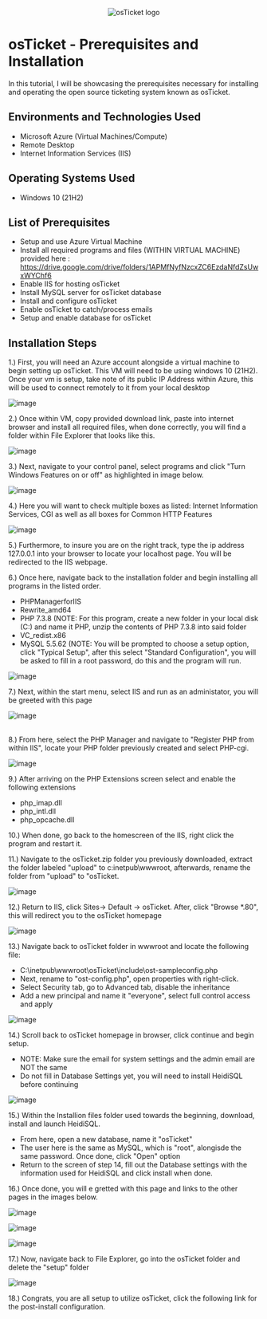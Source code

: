 <p align="center">
<img src="https://i.imgur.com/Clzj7Xs.png" alt="osTicket logo"/>
</p>

<h1>osTicket - Prerequisites and Installation</h1>
In this tutorial, I will be showcasing the prerequisites necessary for installing and operating the open source ticketing system known as osTicket.<br />




<h2>Environments and Technologies Used</h2>

- Microsoft Azure (Virtual Machines/Compute)
- Remote Desktop
- Internet Information Services (IIS)

<h2>Operating Systems Used </h2>

- Windows 10</b> (21H2)

<h2>List of Prerequisites</h2>

- Setup and use Azure Virtual Machine
- Install all required programs and files (WITHIN VIRTUAL MACHINE) provided here : https://drive.google.com/drive/folders/1APMfNyfNzcxZC6EzdaNfdZsUwxWYChf6 
- Enable IIS for hosting osTicket
- Install MySQL server for osTicket database 
- Install and configure osTicket
- Enable osTicket to catch/process emails
- Setup and enable database for osTicket

<h2>Installation Steps</h2>

1.) First, you will need an Azure account alongside a virtual machine to begin setting up osTicket. This VM will need to be using windows 10 (21H2). Once your vm is setup, take note of its public IP Address within Azure, this will be used to connect remotely to it from your local desktop

![image](https://github.com/user-attachments/assets/ab52f620-c0a3-4b65-a2c4-2f2e4163deb4)

2.) Once within VM, copy provided download link, paste into internet browser and install all required files, when done correctly, you will find a folder within File Explorer that looks like this.

![image](https://github.com/user-attachments/assets/8636f650-42f3-46b6-b92a-d86db2e66cbe)


3.) Next, navigate to your control panel, select programs and click "Turn Windows Features on or off" as highlighted in image below.

![image](https://github.com/user-attachments/assets/71c38ff2-633f-467a-a5e1-b3886bf44227)

4.) Here you will want to check multiple boxes as listed: Internet Information Services, CGI as well as all boxes for Common HTTP Features 

![image](https://github.com/user-attachments/assets/97b5092b-5306-4903-97d7-01e58ea970c2)

5.) Furthermore, to insure you are on the right track, type the ip address 127.0.0.1 into your browser to locate your localhost page. You will be redirected to the IIS webpage.

6.) Once here, navigate back to the installation folder and begin installing all programs in the listed order. 
  * PHPManagerforIIS
  * Rewrite_amd64
  * PHP 7.3.8 (NOTE: For this program, create a new folder in your local disk (C:) and name it PHP, unzip the contents of PHP 7.3.8 into said folder
  * VC_redist.x86
  * MySQL 5.5.62 (NOTE: You will be prompted to choose a setup option, click "Typical Setup", after this select "Standard Configuration", you will be asked to fill in a root password, do this and the program will run.

![image](https://github.com/user-attachments/assets/d083c6de-4535-4d85-b4f9-33d43e59c049)

</p>
<p>
7.) Next, within the start menu, select IIS and run as an administator, you will be greeted with this page 

![image](https://github.com/user-attachments/assets/3c4ac3c0-021e-4b89-9109-0f05c5ce2395)

</p>
<br />
8.) From here, select the PHP Manager and navigate to "Register PHP from within IIS", locate your PHP folder previously created and select PHP-cgi. 
<p>
  
![image](https://github.com/user-attachments/assets/e02818d1-5533-4758-a599-d1c1eb570c82)

9.) After arriving on the PHP Extensions screen select and enable the following extensions
  * php_imap.dll
  * php_intl.dll
  * php_opcache.dll
    
10.) When done, go back to the homescreen of the IIS, right click the program and restart it.

11.) Navigate to the osTicket.zip folder you previously downloaded, extract the folder labeled "upload" to c:inetpub\wwwroot, afterwards, rename the folder from "upload" to "osTicket. 

![image](https://github.com/user-attachments/assets/f60288a5-b752-454a-ba8e-8a5b7c3fb865)

12.) Return to IIS, click Sites-> Default -> osTicket. After, click "Browse *.80", this will redirect you to the osTicket homepage

![image](https://github.com/user-attachments/assets/4f52a60a-2974-4200-8d77-0bd2513dab37)

13.) Navigate back to osTicket folder in wwwroot and locate the following file: 
  * C:\inetpub\wwwroot\osTicket\include\ost-sampleconfig.php
  *  Next, rename to "ost-config.php", open properties with right-click.
  *  Select Security tab, go to Advanced tab, disable the inheritance
  *  Add a new principal and name it "everyone", select full control access and apply

![image](https://github.com/user-attachments/assets/6f3d3bdc-5bd7-46fd-bb60-70d55f7956c0)

14.) Scroll back to osTicket homepage in browser, click continue and begin setup.
  * NOTE: Make sure the email for system settings and the admin email are NOT the same
  * Do not fill in Database Settings yet, you will need to install HeidiSQL before continuing

![image](https://github.com/user-attachments/assets/5fc887ec-233d-4e4f-978e-f5692c097805)

15.) Within the Installion files folder used towards the beginning, download, install and launch HeidiSQL.
  * From here, open a new database, name it "osTicket"
  * The user here is the same as MySQL, which is "root", alongisde the same password. Once done, click "Open" option
  * Return to the screen of step 14, fill out the Database settings with the information used for HeidiSQL and click install when done.

16.) Once done, you will e gretted with this page and links to the other pages in the images below.

![image](https://github.com/user-attachments/assets/f3c5920e-9e8c-4929-802d-513d1bfa965b)

![image](https://github.com/user-attachments/assets/abe55dec-ca3c-4e20-820b-3af4b8efa79c)

![image](https://github.com/user-attachments/assets/cd10f2d4-d517-440d-ab81-64e0df050031)

17.) Now, navigate back to File Explorer, go into the osTicket folder and delete the "setup" folder

![image](https://github.com/user-attachments/assets/0dca032d-dbcd-4e45-9be8-e12bf7e42122)

</p>
<p>
18.) Congrats, you are all setup to utilize osTicket, click the following link for the post-install configuration.
<br />
